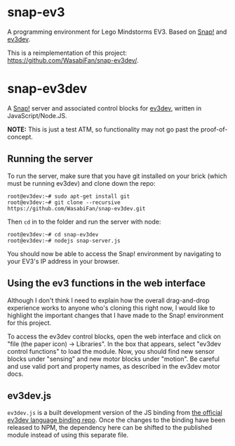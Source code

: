 # snap-ev3

A programming environment for Lego Mindstorms EV3. Based on [Snap!](http://snap.berkeley.edu/) and [ev3dev](http://www.ev3dev.org/).

This is a reimplementation of this project: https://github.com/WasabiFan/snap-ev3dev/.

snap-ev3dev
===========
A [Snap!](http://snap.berkeley.edu/) server and associated control blocks for [ev3dev](http://www.ev3dev.org/), written in JavaScript/Node.JS.

**NOTE:** This is just a test ATM, so functionality may not go past the proof-of-concept.

Running the server
---
To run the server, make sure that you have git installed on your brick (which must be running ev3dev) and clone down the repo:
```
root@ev3dev:~# sudo apt-get install git
root@ev3dev:~# git clone --recursive https://github.com/WasabiFan/snap-ev3dev.git
```
Then `cd` in to the folder and run the server with node:
```
root@ev3dev:~# cd snap-ev3dev
root@ev3dev:~# nodejs snap-server.js
```
You should now be able to access the Snap! environment by navigating to your EV3's IP address in your browser.

Using the ev3 functions in the web interface
---
Although I don't think I need to explain how the overall drag-and-drop experience works to anyone who's cloning this right now, I would like to highlight the important changes that I have made to the Snap! environment for this project.

To access the ev3dev control blocks, open the web interface and click on "file (the paper icon) -> Libraries". In the box that appears, select "ev3dev control functions" to load the module. Now, you should find  new sensor blocks under "sensing" and new motor blocks under "motion".
Be careful and use valid port and property names, as described in the ev3dev motor docs.

ev3dev.js
---
`ev3dev.js` is a built development version of the JS binding from [the official ev3dev language binding repo](https://github.com/ev3dev/ev3dev-lang/). Once the changes to the binding have been released to NPM, the dependency here can be shifted to the published module instead of using this separate file.

